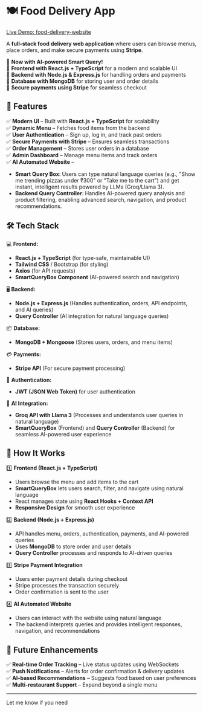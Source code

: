 # 🍽️ Food Delivery App  
[Live Demo: food-delivery-website](food-delivery-website-six-amber.vercel.app)

A **full-stack food delivery web application** where users can browse menus, place orders, and make secure payments using **Stripe**.  

🔹 **Now with AI-powered Smart Query!**  
🔹 **Frontend with React.js + TypeScript** for a modern and scalable UI  
🔹 **Backend with Node.js & Express.js** for handling orders and payments  
🔹 **Database with MongoDB** for storing user and order details  
🔹 **Secure payments using Stripe** for seamless checkout  

## 🚀 Features  

✅ **Modern UI** – Built with **React.js + TypeScript** for scalability  
✅ **Dynamic Menu** – Fetches food items from the backend  
✅ **User Authentication** – Sign up, log in, and track past orders  
✅ **Secure Payments with Stripe** – Ensures seamless transactions  
✅ **Order Management** – Stores user orders in a database  
✅ **Admin Dashboard** – Manage menu items and track orders  
✅ **AI Automated Website** –  
   - **Smart Query Box**: Users can type natural language queries (e.g., "Show me trending pizzas under ₹300" or "Take me to the cart") and get instant, intelligent results powered by LLMs (Groq/Llama 3).  
   - **Backend Query Controller**: Handles AI-powered query analysis and product filtering, enabling advanced search, navigation, and product recommendations.

## 🛠️ Tech Stack  

💻 **Frontend:**  
   - **React.js + TypeScript** (for type-safe, maintainable UI)  
   - **Tailwind CSS** / Bootstrap (for styling)  
   - **Axios** (for API requests)  
   - **SmartQueryBox Component** (AI-powered search and navigation)

🖥️ **Backend:**  
   - **Node.js + Express.js** (Handles authentication, orders, API endpoints, and AI queries)  
   - **Query Controller** (AI integration for natural language queries)

📦 **Database:**  
   - **MongoDB + Mongoose** (Stores users, orders, and menu items)  

💳 **Payments:**  
   - **Stripe API** (For secure payment processing)  

📨 **Authentication:**  
   - **JWT (JSON Web Token)** for user authentication  

🤖 **AI Integration:**  
   - **Groq API with Llama 3** (Processes and understands user queries in natural language)  
   - **SmartQueryBox** (Frontend) and **Query Controller** (Backend) for seamless AI-powered user experience

## 🔧 How It Works  

1️⃣ **Frontend (React.js + TypeScript)**  
   - Users browse the menu and add items to the cart  
   - **SmartQueryBox** lets users search, filter, and navigate using natural language  
   - React manages state using **React Hooks + Context API**  
   - **Responsive Design** for smooth user experience  

2️⃣ **Backend (Node.js + Express.js)**  
   - API handles menu, orders, authentication, payments, and AI-powered queries  
   - Uses **MongoDB** to store order and user details  
   - **Query Controller** processes and responds to AI-driven queries

3️⃣ **Stripe Payment Integration**  
   - Users enter payment details during checkout  
   - Stripe processes the transaction securely  
   - Order confirmation is sent to the user  

4️⃣ **AI Automated Website**  
   - Users can interact with the website using natural language  
   - The backend interprets queries and provides intelligent responses, navigation, and recommendations

## 📌 Future Enhancements  

✅ **Real-time Order Tracking** – Live status updates using WebSockets  
✅ **Push Notifications** – Alerts for order confirmation & delivery updates  
✅ **AI-based Recommendations** – Suggests food based on user preferences  
✅ **Multi-restaurant Support** – Expand beyond a single menu  

---

Let me know if you need